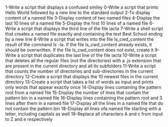 1-Write a script that displays a confused smiley
0-Write a script that prints Hello World followed by a new line to the standard output
2-To display content of a named file
3-Display content of two named files
4-Display the last 10 lines of a named file
5-Display the first 10 lines of a named file
6-Write a script that displays the third line of the file iacta
7-Write a shell script that creates a named file exactly and containing the text Best School ending by a new line
8-Write a script that writes into the file ls_cwd_content the result of the command ls -la. If the file ls_cwd_content already exists, it should be overwritten. If the file ls_cwd_content does not exist, create it
9-Write a script that duplicates the last line of the file iacta
10-Write a script that deletes all the regular files (not the directories) with a .js extension that are present in the current directory and all its subfolders
11-Write a script that counts the number of directories and sub-directories in the current directory
12-Create a script that displays the 10 newest files in the current directory
13-Create a script that takes a list of words as input and prints only words that appear exactly once
14-Display lines containing the pattern root from a named file
15-Display the number of lines that contain the pattern bin in a named file
16-Display lines containing the pattern root and 3 lines after them in a named file
17-Display all the lines in a named file that do not contain the pattern bin
18-Display all lines ofa named file starting with a letter, including capitals as well
19-Replace all characters A and c from input to Z and e respectively
